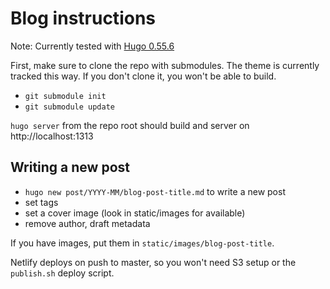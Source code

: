 # Blog instructions

Note: Currently tested with [Hugo 0.55.6](https://github.com/gohugoio/hugo/releases/tag/v0.55.6)

First, make sure to clone the repo with submodules. The theme is currently tracked this way. If you don't clone it, you won't be able to build.

- `git submodule init`
- `git submodule update`

`hugo server` from the repo root should build and server on http://localhost:1313

## Writing a new post

- `hugo new post/YYYY-MM/blog-post-title.md` to write a new post
- set tags
- set a cover image (look in static/images for available)
- remove author, draft metadata

If you have images, put them in `static/images/blog-post-title`.

Netlify deploys on push to master, so you won't need S3 setup or the `publish.sh` deploy script.
